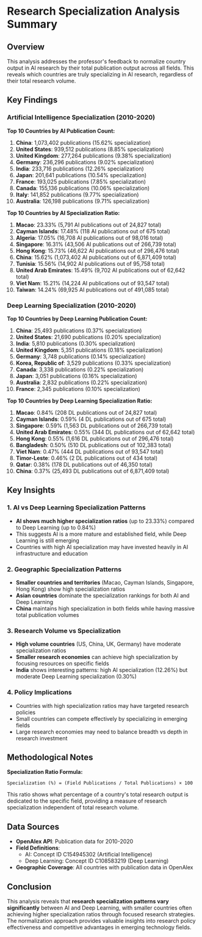 # Research Specialization Analysis Summary

## Overview

This analysis addresses the professor's feedback to normalize country output in AI research by their total publication output across all fields. This reveals which countries are truly specializing in AI research, regardless of their total research volume.

## Key Findings

### Artificial Intelligence Specialization (2010-2020)

**Top 10 Countries by AI Publication Count:**

1. **China**: 1,073,402 publications (15.62% specialization)
2. **United States**: 939,512 publications (8.85% specialization)
3. **United Kingdom**: 277,264 publications (9.38% specialization)
4. **Germany**: 236,296 publications (9.02% specialization)
5. **India**: 233,716 publications (12.26% specialization)
6. **Japan**: 201,641 publications (10.54% specialization)
7. **France**: 193,025 publications (7.85% specialization)
8. **Canada**: 155,136 publications (10.06% specialization)
9. **Italy**: 141,852 publications (9.77% specialization)
10. **Australia**: 126,198 publications (9.71% specialization)

**Top 10 Countries by AI Specialization Ratio:**

1. **Macao**: 23.33% (5,791 AI publications out of 24,827 total)
2. **Cayman Islands**: 17.48% (118 AI publications out of 675 total)
3. **Algeria**: 17.05% (16,708 AI publications out of 98,016 total)
4. **Singapore**: 16.31% (43,506 AI publications out of 266,739 total)
5. **Hong Kong**: 15.73% (46,622 AI publications out of 296,476 total)
6. **China**: 15.62% (1,073,402 AI publications out of 6,871,409 total)
7. **Tunisia**: 15.56% (14,902 AI publications out of 95,758 total)
8. **United Arab Emirates**: 15.49% (9,702 AI publications out of 62,642 total)
9. **Viet Nam**: 15.21% (14,224 AI publications out of 93,547 total)
10. **Taiwan**: 14.24% (69,925 AI publications out of 491,085 total)

### Deep Learning Specialization (2010-2020)

**Top 10 Countries by Deep Learning Publication Count:**

1. **China**: 25,493 publications (0.37% specialization)
2. **United States**: 21,690 publications (0.20% specialization)
3. **India**: 5,810 publications (0.30% specialization)
4. **United Kingdom**: 5,351 publications (0.18% specialization)
5. **Germany**: 3,748 publications (0.14% specialization)
6. **Korea, Republic of**: 3,529 publications (0.33% specialization)
7. **Canada**: 3,338 publications (0.22% specialization)
8. **Japan**: 3,051 publications (0.16% specialization)
9. **Australia**: 2,832 publications (0.22% specialization)
10. **France**: 2,345 publications (0.10% specialization)

**Top 10 Countries by Deep Learning Specialization Ratio:**

1. **Macao**: 0.84% (208 DL publications out of 24,827 total)
2. **Cayman Islands**: 0.59% (4 DL publications out of 675 total)
3. **Singapore**: 0.59% (1,563 DL publications out of 266,739 total)
4. **United Arab Emirates**: 0.55% (344 DL publications out of 62,642 total)
5. **Hong Kong**: 0.55% (1,616 DL publications out of 296,476 total)
6. **Bangladesh**: 0.50% (510 DL publications out of 102,383 total)
7. **Viet Nam**: 0.47% (444 DL publications out of 93,547 total)
8. **Timor-Leste**: 0.46% (2 DL publications out of 434 total)
9. **Qatar**: 0.38% (178 DL publications out of 46,350 total)
10. **China**: 0.37% (25,493 DL publications out of 6,871,409 total)

## Key Insights

### 1. **AI vs Deep Learning Specialization Patterns**

- **AI shows much higher specialization ratios** (up to 23.33%) compared to Deep Learning (up to 0.84%)
- This suggests AI is a more mature and established field, while Deep Learning is still emerging
- Countries with high AI specialization may have invested heavily in AI infrastructure and education

### 2. **Geographic Specialization Patterns**

- **Smaller countries and territories** (Macao, Cayman Islands, Singapore, Hong Kong) show high specialization ratios
- **Asian countries** dominate the specialization rankings for both AI and Deep Learning
- **China** maintains high specialization in both fields while having massive total publication volumes

### 3. **Research Volume vs Specialization**

- **High volume countries** (US, China, UK, Germany) have moderate specialization ratios
- **Smaller research economies** can achieve high specialization by focusing resources on specific fields
- **India** shows interesting patterns: high AI specialization (12.26%) but moderate Deep Learning specialization (0.30%)

### 4. **Policy Implications**

- Countries with high specialization ratios may have targeted research policies
- Small countries can compete effectively by specializing in emerging fields
- Large research economies may need to balance breadth vs depth in research investment

## Methodological Notes

**Specialization Ratio Formula:**

```
Specialization (%) = (Field Publications / Total Publications) × 100
```

This ratio shows what percentage of a country's total research output is dedicated to the specific field, providing a measure of research specialization independent of total research volume.

## Data Sources

- **OpenAlex API**: Publication data for 2010-2020
- **Field Definitions**:
  - AI: Concept ID C154945302 (Artificial Intelligence)
  - Deep Learning: Concept ID C108583219 (Deep Learning)
- **Geographic Coverage**: All countries with publication data in OpenAlex

## Conclusion

This analysis reveals that **research specialization patterns vary significantly** between AI and Deep Learning, with smaller countries often achieving higher specialization ratios through focused research strategies. The normalization approach provides valuable insights into research policy effectiveness and competitive advantages in emerging technology fields.
